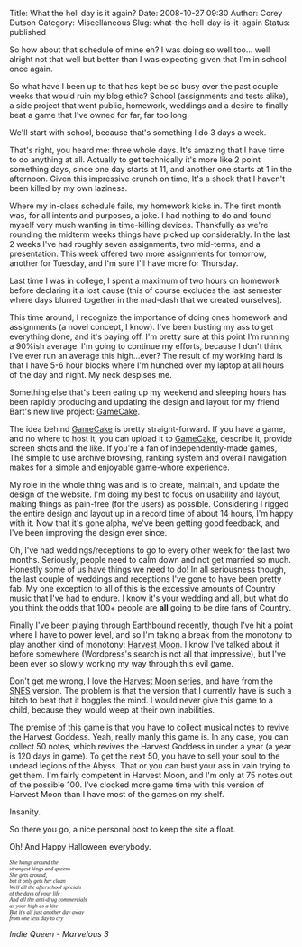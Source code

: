 Title: What the hell day is it again?
Date: 2008-10-27 09:30
Author: Corey Dutson
Category: Miscellaneous
Slug: what-the-hell-day-is-it-again
Status: published

So how about that schedule of mine eh? I was doing so well too... well
alright not that well but better than I was expecting given that I'm in
school once again.

So what have I been up to that has kept be so busy over the past couple
weeks that would ruin my blog ethic? School (assignments and tests
alike), a side project that went public, homework, weddings and a desire
to finally beat a game that I've owned for far, far too long.

<!-- PELICAN_END_SUMMARY -->

We'll start with school, because that's something I do 3 days a week.

That's right, you heard me: three whole days. It's amazing that I have
time to do anything at all. Actually to get technically it's more like 2
point something days, since one day starts at 11, and another one starts
at 1 in the afternoon. Given this impressive crunch on time, It's a
shock that I haven't been killed by my own laziness.

Where my in-class schedule fails, my homework kicks in. The first month
was, for all intents and purposes, a joke. I had nothing to do and found
myself very much wanting in time-killing devices. Thankfully as we're
rounding the midterm weeks things have picked up considerably. In the
last 2 weeks I've had roughly seven assignments, two mid-terms, and a
presentation. This week offered two more assignments for tomorrow,
another for Tuesday, and I'm sure I'll have more for Thursday.

Last time I was in college, I spent a maximum of two hours on homework
before declaring it a lost cause (this of course excludes the last
semester where days blurred together in the mad-dash that we created
ourselves).

This time around, I recognize the importance of doing ones homework and
assignments (a novel concept, I know). I've been busting my ass to get
everything done, and it's paying off. I'm pretty sure at this point I'm
running a 90%ish average. I'm going to continue my efforts, because I
don't think I've ever run an average this high…ever? The result of my
working hard is that I have 5-6 hour blocks where I'm hunched over my
laptop at all hours of the day and night. My neck despises me.

Something else that's been eating up my weekend and sleeping hours has
been rapidly producing and updating the design and layout for my friend
Bart's new live project:
[GameCake](http://www.gamecake.net "GameCake: Indie Games Fresh from the Oven").

The idea behind
[GameCake](http://www.gamecake.net "GameCake: Indie Games Fresh from the Oven")
is pretty straight-forward. If you have a game, and no where to host it,
you can upload it to
[GameCake](http://www.gamecake.net "GameCake: Indie Games Fresh from the Oven"),
describe it, provide screen shots and the like. If you're a fan of
independently-made games, The simple to use archive browsing, ranking
system and overall navigation makes for a simple and enjoyable
game-whore experience.

My role in the whole thing was and is to create, maintain, and update
the design of the website. I'm doing my best to focus on usability and
layout, making things as pain-free (for the users) as possible.
Considering I rigged the entire design and layout up in a record time of
about 14 hours, I'm happy with it. Now that it's gone alpha, we've been
getting good feedback, and I've been improving the design ever since.

Oh, I've had weddings/receptions to go to every other week for the last
two months. Seriously, people need to calm down and not get married so
much. Honestly some of us have things we need to do! In all seriousness
though, the last couple of weddings and receptions I've gone to have
been pretty fab. My one exception to all of this is the excessive
amounts of Country music that I've had to endure. I know it's your
wedding and all, but what do you think the odds that 100+ people are
**all** going to be dire fans of Country.

Finally I've been playing through Earthbound recently, though I've hit a
point where I have to power level, and so I'm taking a break from the
monotony to play another kind of monotony: [Harvest
Moon](http://en.wikipedia.org/wiki/Harvest_Moon:_Magical_Melody "Wikipedia: Harvest Moon: Magical Melody").
I know I've talked about it before somewhere (Wordpress's search is not
all that impressive), but I've been ever so slowly working my way
through this evil game.

Don't get me wrong, I love the [Harvest Moon
series](http://en.wikipedia.org/wiki/Harvest_Moon_(series) "Wikipedia: Harvest Moon (series)"),
and have from the
[SNES](http://en.wikipedia.org/wiki/Super_Nintendo_Entertainment_System "Wikipedia: SNES")
version. The problem is that the version that I currently have is such a
bitch to beat that it boggles the mind. I would never give this game to
a child, because they would weep at their own inabilities.

The premise of this game is that you have to collect musical notes to
revive the Harvest Goddess. Yeah, really manly this game is. In any
case, you can collect 50 notes, which revives the Harvest Goddess in
under a year (a year is 120 days in game). To get the next 50, you have
to sell your soul to the undead legions of the Abyss. That or you can
bust your ass in vain trying to get them. I'm fairly competent in
Harvest Moon, and I'm only at 75 notes out of the possible 100. I've
clocked more game time with this version of Harvest Moon than I have
most of the games on my shelf.

Insanity.

So there you go, a nice personal post to keep the site a float.

Oh! And Happy Halloween everybody.

*<span style="font-size: x-small; font-family: Verdana;">She hangs
around the  
strangest kings and queens  
She gets around,  
but it only gets her clean  
Well all the afterschool specials  
of the days of your life  
And all the anti-drug commercials  
as your high as a kite  
But it's all just another day away  
from one less day to cry</span>*

*Indie Queen - Marvelous 3*
